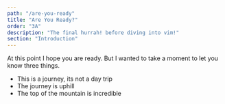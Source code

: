 ```yaml
---
path: "/are-you-ready"
title: "Are You Ready?"
order: "3A"
description: "The final hurrah! before diving into vim!"
section: "Introduction"
---
```


At this point I hope you are ready.  But I wanted to take a moment to let you
know three things.

* This is a journey, its not a day trip
* The journey is uphill
* The top of the mountain is incredible
